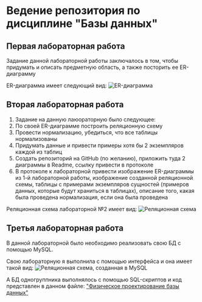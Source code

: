 # Ведение репозитория по дисциплине "Базы данных" 
## Первая лабораторная работа
Задание данной лабораторной работы заключалось в том, чтобы придумать и описать предметную область, а также посторить ее ER-диаграмму

ER-диаграмма имеет следующий вид:
![ER-диаграмма](https://sun9-71.userapi.com/impg/-v6qQlXKjO7w9NtzksdvMQsujTC5ikH7fAYatg/8MPUEGFbcio.jpg?size=1593x815&quality=96&sign=a6e1296f3d045c53e016c7b09f16f38a&type=album)

## Вторая лабораторная работа 
1. Задание на данную лаюораторную было следующее:
2. По своей ER-диаграмме построить реляционную схему
3. Провести нормализацию, убедиться, что все таблицы нормализованы
4. Придумать данные и привести примеры хотя бы 2 экземпляров каждой из таблиц
5. Создать репозиторий на GitHub (по желанию), приложить туда 2 диаграммы в Readme, ссылку привести в протоколе
6. В протоколе к лабораторной привести изображение ER-диаграммы из 1-й лабораторной работы, изображение созданной реляционной схемы, таблицы с примерами экземпляров сущностей (примеров данных, которые будут храниться в таблицах), описание того, какая была проведена нормализация, если она была проведена

Реляционная схема лабораторной №2 имеет вид:
![Реляционная схема](https://sun9-68.userapi.com/impg/eBmrj-TzgAa2FXemspl234DhI95YvyEq9dk23w/L0oOBerdWrk.jpg?size=1204x648&quality=96&sign=cf086c47080b0d81d790748f850b98eb&type=album)

## Третья лабораторная работа
В данной лабораторной было необходимо реализовать свою БД с помощью MySQL. 

Свою лабораторную я выполнила с помощью интерфейса и она имеет такой вид:
![Реляционная схема, созданная в MySQL](https://sun9-76.userapi.com/impg/HrdZFVCN2wb-EYcmP-T1rHxP3KTFoFKuNeJEkQ/e30j_2c3X7A.jpg?size=908x624&quality=96&sign=2481b8df4778f6c57bdbf9cc084a52ed&type=album)

А БД одногруппника выполнялось с помощью SQL-скриптов и код представлен в данном файле: ["Физическое проектирование базы данных"](/lab_3.sql)
